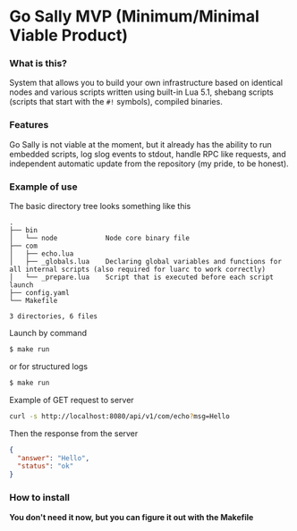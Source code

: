 # Go Sally MVP (Minimum/Minimal Viable Product)

### What is this?
System that allows you to build your own infrastructure based on identical nodes and various scripts written using built-in Lua 5.1, shebang scripts (scripts that start with the `#!` symbols), compiled binaries.

### Features
Go Sally is not viable at the moment, but it already has the ability to run embedded scripts, log slog events to stdout, handle RPC like requests, and independent automatic update from the repository (my pride, to be honest).

### Example of use
The basic directory tree looks something like this
```
.
├── bin
│   └── node			Node core binary file
├── com
│   ├── echo.lua
│   ├── _globals.lua	Declaring global variables and functions for all internal scripts (also required for luarc to work correctly)
│   └── _prepare.lua	Script that is executed before each script launch
├── config.yaml
└── Makefile

3 directories, 6 files

```
Launch by command 
```bash
$ make run
```
or for structured logs
```bash
$ make run
```

Example of GET request to server
```bash
curl -s http://localhost:8080/api/v1/com/echo?msg=Hello
```
Then the response from the server
```json
{
  "answer": "Hello",
  "status": "ok"
}
```

### How to install
**You don't need it now, but you can figure it out with the Makefile**